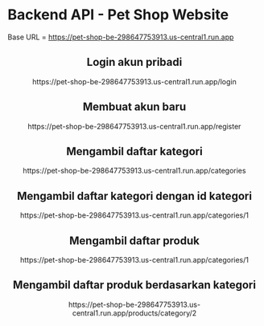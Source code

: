 # Backend API - Pet Shop Website

Base URL = https://pet-shop-be-298647753913.us-central1.run.app

<h2 align="center">Login akun pribadi</h2>
<p align="center">https://pet-shop-be-298647753913.us-central1.run.app/login</p>

<h2 align="center">Membuat akun baru</h2>
<p align="center">https://pet-shop-be-298647753913.us-central1.run.app/register</p>

<h2 align="center">Mengambil daftar kategori</h2>
<p align="center">https://pet-shop-be-298647753913.us-central1.run.app/categories</p>

<h2 align="center">Mengambil daftar kategori dengan id kategori</h2>
<p align="center">https://pet-shop-be-298647753913.us-central1.run.app/categories/1</p>

<h2 align="center">Mengambil daftar produk</h2>
<p align="center">https://pet-shop-be-298647753913.us-central1.run.app/categories/1</p>

<h2 align="center">Mengambil daftar produk berdasarkan kategori</h2>
<p align="center">https://pet-shop-be-298647753913.us-central1.run.app/products/category/2</p>
